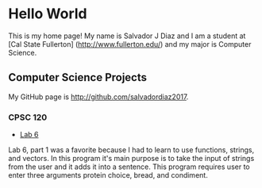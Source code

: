 # Hello World 

This is my home page! My name is Salvador J Diaz and I am a student at [Cal State Fullerton] (http://www.fullerton.edu/) and my major is Computer Science.

## Computer Science Projects 

My GitHub page is http://github.com/salvadordiaz2017.

### CPSC 120

* [Lab 6](https://github.com/cpsc-fall-2023/cpsc-120-lab-06-sal-diaz/blob/main/part-1/sandwich.cc)

Lab 6, part 1 was a favorite because I had to learn to use functions, strings, and vectors. In this program it's main purpose is to take the input of strings from the user and it adds it into a sentence. This program requires user to enter three arguments protein choice, bread, and condiment.